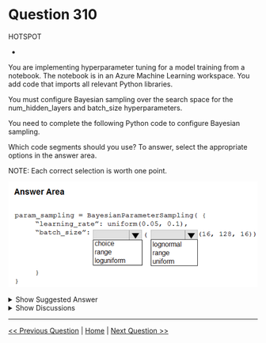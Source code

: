 # Question 310

HOTSPOT

-

You are implementing hyperparameter tuning for a model training from a notebook. The notebook is in an Azure Machine Learning workspace. You add code that imports all relevant Python libraries.

You must configure Bayesian sampling over the search space for the num_hidden_layers and batch_size hyperparameters.

You need to complete the following Python code to configure Bayesian sampling.

Which code segments should you use? To answer, select the appropriate options in the answer area.

NOTE: Each correct selection is worth one point.

![Question Image](images/q310_q_image427.png)

<details>
  <summary>Show Suggested Answer</summary>

  <img src="images/q310_ans_0_image428.png" alt="Answer Image"><br>

</details>

<details>
  <summary>Show Discussions</summary>

<blockquote><p><strong>haby</strong> <code>(Mon 18 Dec 2023 20:08)</code> - <em>Upvotes: 6</em></p><p>correct for me. 
range(16,128,16) means select all numbers from 16 to 128 with 16 intervals. 
for i in range(16,128,16) :
    print(i)
output : 
16
32
...

Not uniform since uniform should only have 2 parameters:(min_num, max_num)
ref : https://learn.microsoft.com/en-us/python/api/azureml-train-core/azureml.train.hyperdrive.parameter_expressions?view=azure-ml-py</p></blockquote>
<blockquote><p><strong>jl420</strong> <code>(Fri 08 Nov 2024 16:28)</code> - <em>Upvotes: 1</em></p><p>this question is broken</p></blockquote>
<blockquote><p><strong>Nghia1</strong> <code>(Tue 06 Jun 2023 20:01)</code> - <em>Upvotes: 3</em></p><p>correct
https://learn.microsoft.com/en-us/training/modules/tune-hyperparameters-with-azure-machine-learning/3-sampling</p></blockquote>
<blockquote><p><strong>orionduo</strong> <code>(Fri 01 Sep 2023 03:53)</code> - <em>Upvotes: 1</em></p><p>your link gives the answer
choice &amp; uniform
but you said the anwser is correct
weird</p></blockquote>
<blockquote><p><strong>Gosku666</strong> <code>(Sun 25 Jun 2023 16:26)</code> - <em>Upvotes: 1</em></p><p>Regarding link that you&#x27;ve added should be: choice and uniform for Bayesian sampling:

&quot;You can only use Bayesian sampling with choice, uniform, and quniform parameter expressions, and you can&#x27;t combine it with an early-termination policy.&quot;</p></blockquote>

</details>

---

[<< Previous Question](question_309.md) | [Home](/index.md) | [Next Question >>](question_311.md)
